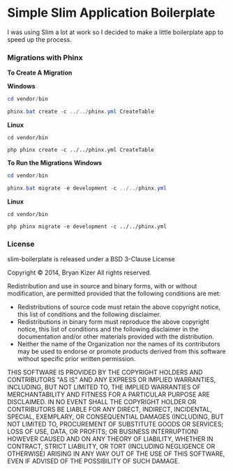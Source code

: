 # Simple Slim Application Boilerplate
I was using Slim a lot at work so I decided to make a little boilerplate app to speed up the process.

### Migrations with Phinx
**To Create A Migration**

**Windows**
```PowerShell
cd vendor/bin
```
```PowerShell
phinx.bat create -c ../../phinx.yml CreateTable
```

**Linux**
```Shell
cd vendor/bin
```
```Shell
php phinx create -c ../../phinx.yml CreateTable
```

**To Run the Migrations**
**Windows**
```PowerShell
cd vendor/bin
```
```PowerShell
phinx.bat migrate -e development -c ../../phinx.yml
```

**Linux**
```Shell
cd vendor/bin
```
```Shell
php phinx migrate -e development -c ../../phinx.yml
```


### License
slim-boilerplate is released under a BSD 3-Clause License

Copyright &copy; 2014, Bryan Kizer
All rights reserved. 

Redistribution and use in source and binary forms, with or without 
modification, are permitted provided that the following conditions are 
met: 

* Redistributions of source code must retain the above copyright notice, 
  this list of conditions and the following disclaimer.
* Redistributions in binary form must reproduce the above copyright notice,
  this list of conditions and the following disclaimer in the documentation
  and/or other materials provided with the distribution.
* Neither the name of the Organization nor the names of its contributors 
  may be used to endorse or promote products derived from this software 
  without specific prior written permission. 
  
THIS SOFTWARE IS PROVIDED BY THE COPYRIGHT HOLDERS AND CONTRIBUTORS "AS 
IS" AND ANY EXPRESS OR IMPLIED WARRANTIES, INCLUDING, BUT NOT LIMITED 
TO, THE IMPLIED WARRANTIES OF MERCHANTABILITY AND FITNESS FOR A 
PARTICULAR PURPOSE ARE DISCLAIMED. IN NO EVENT SHALL THE COPYRIGHT 
HOLDER OR CONTRIBUTORS BE LIABLE FOR ANY DIRECT, INDIRECT, INCIDENTAL, 
SPECIAL, EXEMPLARY, OR CONSEQUENTIAL DAMAGES (INCLUDING, BUT NOT LIMITED 
TO, PROCUREMENT OF SUBSTITUTE GOODS OR SERVICES; LOSS OF USE, DATA, OR 
PROFITS; OR BUSINESS INTERRUPTION) HOWEVER CAUSED AND ON ANY THEORY OF 
LIABILITY, WHETHER IN CONTRACT, STRICT LIABILITY, OR TORT (INCLUDING 
NEGLIGENCE OR OTHERWISE) ARISING IN ANY WAY OUT OF THE USE OF THIS 
SOFTWARE, EVEN IF ADVISED OF THE POSSIBILITY OF SUCH DAMAGE. 
